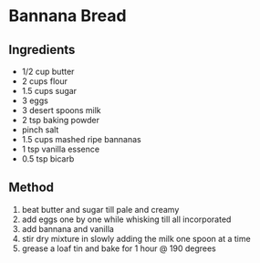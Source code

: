 # Bannana Bread

## Ingredients
- 1/2 cup butter
- 2 cups flour
- 1.5 cups sugar
- 3 eggs
- 3 desert spoons milk
- 2 tsp baking powder
- pinch salt
- 1.5 cups mashed ripe bannanas
- 1 tsp vanilla essence
- 0.5 tsp bicarb

## Method
1. beat butter and sugar till pale and creamy
2. add eggs one by one while whisking till all incorporated
3. add bannana and vanilla
4. stir dry mixture in slowly adding the milk one spoon at a time
5. grease a loaf tin and bake for 1 hour @ 190 degrees
